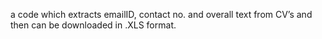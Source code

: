  a code which extracts emailID, contact no. and overall text from CV’s and then can be downloaded in .XLS format. 
